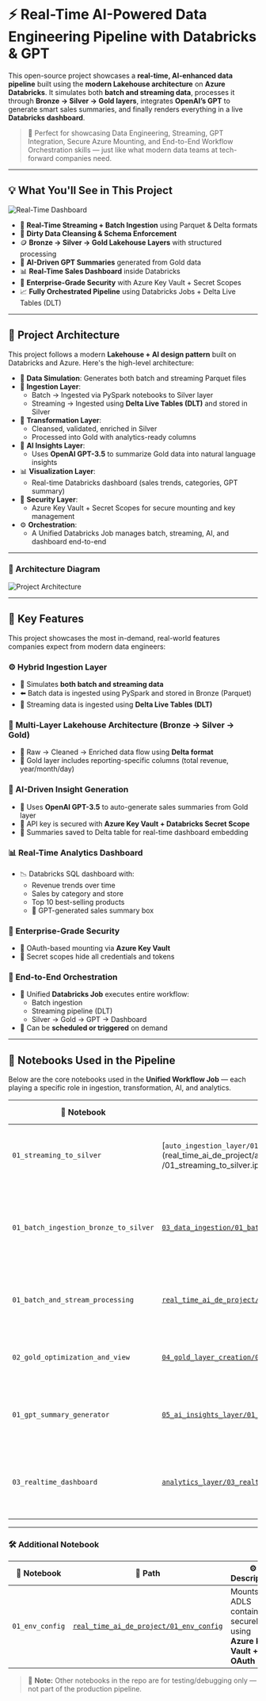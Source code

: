 # ⚡ Real-Time AI-Powered Data Engineering Pipeline with Databricks & GPT

This open-source project showcases a **real-time, AI-enhanced data pipeline** built using the **modern Lakehouse architecture** on **Azure Databricks**. It simulates both **batch and streaming data**, processes it through **Bronze → Silver → Gold layers**, integrates **OpenAI’s GPT** to generate smart sales summaries, and finally renders everything in a live **Databricks dashboard**.

> 🚀 Perfect for showcasing Data Engineering, Streaming, GPT Integration, Secure Azure Mounting, and End-to-End Workflow Orchestration skills — just like what modern data teams at tech-forward companies need.

---

## 💡 What You'll See in This Project
![Real-Time Dashboard](real_time_dashboard/dashboard.JPG)


- 🔁 **Real-Time Streaming + Batch Ingestion** using Parquet & Delta formats
- 🧹 **Dirty Data Cleansing & Schema Enforcement**
- 🪙 **Bronze → Silver → Gold Lakehouse Layers** with structured processing
- 🤖 **AI-Driven GPT Summaries** generated from Gold data
- 📊 **Real-Time Sales Dashboard** inside Databricks
- 🔐 **Enterprise-Grade Security** with Azure Key Vault + Secret Scopes
- 📈 **Fully Orchestrated Pipeline** using Databricks Jobs + Delta Live Tables (DLT)

---

## 🧱 Project Architecture

This project follows a modern **Lakehouse + AI design pattern** built on Databricks and Azure. Here's the high-level architecture:

- 🔄 **Data Simulation**: Generates both batch and streaming Parquet files
- 🧪 **Ingestion Layer**:
  - Batch → Ingested via PySpark notebooks to Silver layer
  - Streaming → Ingested using **Delta Live Tables (DLT)** and stored in Silver
- 🧹 **Transformation Layer**: 
  - Cleansed, validated, enriched in Silver
  - Processed into Gold with analytics-ready columns
- 🤖 **AI Insights Layer**: 
  - Uses **OpenAI GPT-3.5** to summarize Gold data into natural language insights
- 📊 **Visualization Layer**:
  - Real-time Databricks dashboard (sales trends, categories, GPT summary)
- 🔐 **Security Layer**:
  - Azure Key Vault + Secret Scopes for secure mounting and key management
- ⚙️ **Orchestration**:
  - A Unified Databricks Job manages batch, streaming, AI, and dashboard end-to-end

---

### 📌 Architecture Diagram

![Project Architecture](real_time_dashboard/ArchitectureDiagram.png)

---

## 🌟 Key Features

This project showcases the most in-demand, real-world features companies expect from modern data engineers:

### ⚙️ Hybrid Ingestion Layer
- 🔄 Simulates **both batch and streaming data**
- ⬅️ Batch data is ingested using PySpark and stored in Bronze (Parquet)
- 🌊 Streaming data is ingested using **Delta Live Tables (DLT)**

### 🧹 Multi-Layer Lakehouse Architecture (Bronze → Silver → Gold)
- 💾 Raw → Cleaned → Enriched data flow using **Delta format**
- 🧠 Gold layer includes reporting-specific columns (total revenue, year/month/day)

### 🧠 AI-Driven Insight Generation
- 🤖 Uses **OpenAI GPT-3.5** to auto-generate sales summaries from Gold layer
- 🔐 API key is secured with **Azure Key Vault + Databricks Secret Scope**
- 💬 Summaries saved to Delta table for real-time dashboard embedding

### 📊 Real-Time Analytics Dashboard
- 📉 Databricks SQL dashboard with:
  - Revenue trends over time
  - Sales by category and store
  - Top 10 best-selling products
  - 🧠 GPT-generated sales summary box

### 🔐 Enterprise-Grade Security
- 🔑 OAuth-based mounting via **Azure Key Vault**
- 🧾 Secret scopes hide all credentials and tokens

### 🧩 End-to-End Orchestration
- 🔁 Unified **Databricks Job** executes entire workflow:
  - Batch ingestion
  - Streaming pipeline (DLT)
  - Silver → Gold → GPT → Dashboard
- 🔄 Can be **scheduled or triggered** on demand

---

## 📒 Notebooks Used in the Pipeline

Below are the core notebooks used in the **Unified Workflow Job** — each playing a specific role in ingestion, transformation, AI, and analytics.

| 📓 Notebook | 📂 Path | ⚙️ Description |
|------------|---------|----------------|
| `01_streaming_to_silver` | [`auto_ingestion_layer/01_streaming_to_silver`](real_time_ai_de_project/auto_ingestion_layer  /01_streaming_to_silver.ipynb) | Streaming sales ingestion via **DLT**, saves to Silver layer |
| `01_batch_ingestion_bronze_to_silver` | [`03_data_ingestion/01_batch_ingestion_bronze_to_silver`](real_time_ai_de_project/03_data_ingestion/01_batch_ingestion_bronze_to_silver.ipynb) | Ingests and transforms batch data (products, stores, promos, sales) to Silver |
| `01_batch_and_stream_processing` | [`real_time_ai_de_project/01_batch_and_stream_processing`](real_time_ai_de_project/04_gold_layer_creation/01_batch_and_stream_processing.ipynb) | Joins batch & stream Silver data → builds enriched Gold table |
| `02_gold_optimization_and_view` | [`04_gold_layer_creation/02_gold_optimization_and_view`](real_time_ai_de_project/04_gold_layer_creation/02_gold_optimization_and_view.ipynb) | Optimizes Gold layer and prepares SQL views |
| `01_gpt_summary_generator` | [`05_ai_insights_layer/01_gpt_summary_generator`](real_time_ai_de_project/05_ai_insights_layer/01_gpt_summary_generator.ipynb) | Generates GPT summary from Gold layer using OpenAI API |
| `03_realtime_dashboard` | [`analytics_layer/03_realtime_dashboard`](real_time_ai_de_project/analytics_layer/03_realtime_dashboard.ipynb) | Builds real-time Databricks dashboard (charts + GPT summary) |

---

### 🛠️ Additional Notebook

| 📓 Notebook | 📂 Path | ⚙️ Description |
|------------|---------|----------------|
| `01_env_config` | [`real_time_ai_de_project/01_env_config`](real_time_ai_de_project/01_env_config.ipynb) | Mounts ADLS containers securely using **Azure Key Vault + OAuth** |

> 🧪 **Note:** Other notebooks in the repo are for testing/debugging only — not part of the production pipeline.




